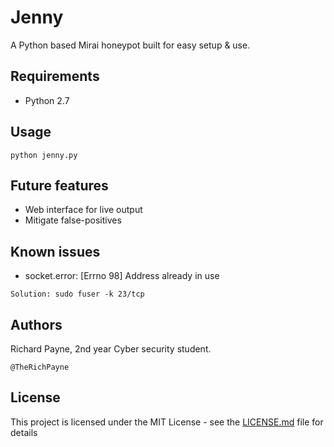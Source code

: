 # Jenny

A Python based Mirai honeypot built for easy setup & use.

## Requirements

* Python 2.7

## Usage

```
python jenny.py
```

## Future features

* Web interface for live output
* Mitigate false-positives

## Known issues

* socket.error: [Errno 98] Address already in use
```
Solution: sudo fuser -k 23/tcp
```

## Authors

Richard Payne, 2nd year Cyber security student.

```
@TheRichPayne
```

## License

This project is licensed under the MIT License - see the [LICENSE.md](LICENSE.md) file for details


